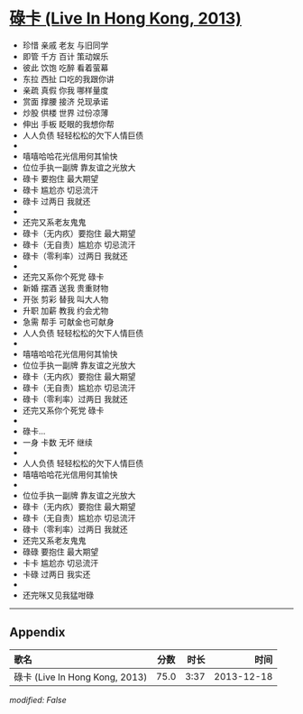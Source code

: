 # [碌卡 (Live In Hong Kong, 2013)](https://music.163.com/song?id=28160875)

* 珍惜 亲戚 老友 与旧同学
* 即管 千方 百计 策动娱乐
* 彼此 饮饱 吃醉 看着萤幕
* 东拉 西扯 口吃的我跟你讲
* 亲疏 真假 你我 哪样量度
* 赏面 撑腰 接济 兑现承诺
* 炒股 供楼 世界 过份凉薄
* 伸出 手板 眨眼的我想你帮
* 人人负债 轻轻松松的欠下人情巨债
* 
* 嘻嘻哈哈花光信用何其愉快
* 位位手执一副牌 靠友谊之光放大
* 碌卡 要抱住 最大期望
* 碌卡 尴尬亦 切忌流汗
* 碌卡 过两日 我就还
* 
* 还完又系老友鬼鬼
* 碌卡（无内疚）要抱住 最大期望
* 碌卡（无自责）尴尬亦 切忌流汗
* 碌卡（零利率）过两日 我就还
* 
* 还完又系你个死党 碌卡
* 新婚 摆酒 送我 贵重财物
* 开张 剪彩 替我 叫大人物
* 升职 加薪 教我 约会尤物
* 急需 帮手 可献金也可献身
* 人人负债 轻轻松松的欠下人情巨债
* 
* 嘻嘻哈哈花光信用何其愉快
* 位位手执一副牌 靠友谊之光放大
* 碌卡（无内疚）要抱住 最大期望
* 碌卡（无自责）尴尬亦 切忌流汗
* 碌卡（零利率）过两日 我就还
* 还完又系你个死党 碌卡
* 
* 碌卡...
* 一身 卡数 无坏 继续
* 
* 人人负债 轻轻松松的欠下人情巨债
* 嘻嘻哈哈花光信用何其愉快
* 
* 位位手执一副牌 靠友谊之光放大
* 碌卡（无内疚）要抱住 最大期望
* 碌卡（无自责）尴尬亦 切忌流汗
* 碌卡（零利率）过两日 我就还
* 还完又系老友鬼鬼
* 碌碌 要抱住 最大期望
* 卡卡 尴尬亦 切忌流汗
* 卡碌 过两日 我实还
* 
* 还完咪又见我猛咁碌


---

## Appendix

|歌名|分数|时长|时间|
|:---|:---:|---:|---:|
|碌卡 (Live In Hong Kong, 2013)|75.0|3:37|2013-12-18

*modified: False*